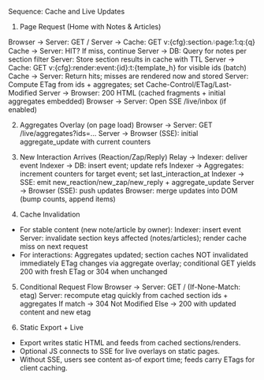 Sequence: Cache and Live Updates

1) Page Request (Home with Notes & Articles)

Browser -> Server: GET /
Server -> Cache: GET v:{cfg}:section:notes:page:1:q:{q}
Cache -> Server: HIT? If miss, continue
Server -> DB: Query for notes per section filter
Server: Store section results in cache with TTL
Server -> Cache: GET v:{cfg}:render:event:{id}:t:{template_h} for visible ids (batch)
Cache -> Server: Return hits; misses are rendered now and stored
Server: Compute ETag from ids + aggregates; set Cache-Control/ETag/Last-Modified
Server -> Browser: 200 HTML (cached fragments + initial aggregates embedded)
Browser -> Server: Open SSE /live/inbox (if enabled)

2) Aggregates Overlay (on page load)
Browser -> Server: GET /live/aggregates?ids=...
Server -> Browser (SSE): initial aggregate_update with current counters

3) New Interaction Arrives (Reaction/Zap/Reply)
Relay -> Indexer: deliver event
Indexer -> DB: insert event; update refs
Indexer -> Aggregates: increment counters for target event; set last_interaction_at
Indexer -> SSE: emit new_reaction/new_zap/new_reply + aggregate_update
Server -> Browser (SSE): push updates
Browser: merge updates into DOM (bump counts, append items)

4) Cache Invalidation
- For stable content (new note/article by owner):
  Indexer: insert event
  Server: invalidate section keys affected (notes/articles); render cache miss on next request
- For interactions:
  Aggregates updated; section caches NOT invalidated immediately
  ETag changes via aggregate overlay; conditional GET yields 200 with fresh ETag or 304 when unchanged

5) Conditional Request Flow
Browser -> Server: GET / (If-None-Match: etag)
Server: recompute etag quickly from cached section ids + aggregates
If match -> 304 Not Modified
Else -> 200 with updated content and new etag

6) Static Export + Live
- Export writes static HTML and feeds from cached sections/renders.
- Optional JS connects to SSE for live overlays on static pages.
- Without SSE, users see content as-of export time; feeds carry ETags for client caching.
